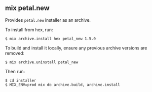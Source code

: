 ## mix petal.new

Provides `petal.new` installer as an archive.

To install from hex, run:

    $ mix archive.install hex petal_new 1.5.0

To build and install it locally,
ensure any previous archive versions are removed:

    $ mix archive.uninstall petal_new

Then run:

    $ cd installer
    $ MIX_ENV=prod mix do archive.build, archive.install
